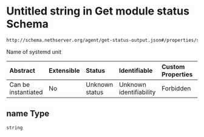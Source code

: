 # Untitled string in Get module status Schema

```txt
http://schema.nethserver.org/agent/get-status-output.json#/properties/services/items/properties/name
```

Name of systemd unit

| Abstract            | Extensible | Status         | Identifiable            | Custom Properties | Additional Properties | Access Restrictions | Defined In                                                                      |
| :------------------ | :--------- | :------------- | :---------------------- | :---------------- | :-------------------- | :------------------ | :------------------------------------------------------------------------------ |
| Can be instantiated | No         | Unknown status | Unknown identifiability | Forbidden         | Allowed               | none                | [get-status-output.json\*](agent/get-status-output.json "open original schema") |

## name Type

`string`
